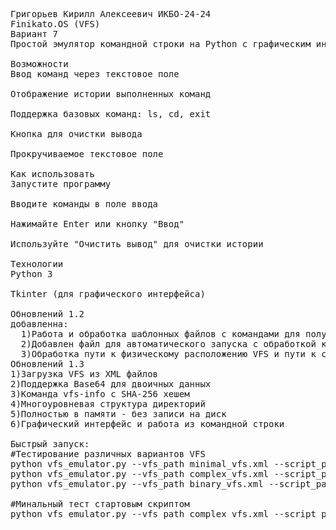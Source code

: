 <pre>
Григорьев Кирилл Алексеевич ИКБО-24-24
Finikato.OS (VFS)
Вариант 7
Простой эмулятор командной строки на Python с графическим интерфейсом.

Возможности
Ввод команд через текстовое поле

Отображение истории выполненных команд

Поддержка базовых команд: ls, cd, exit

Кнопка для очистки вывода

Прокручиваемое текстовое поле

Как использовать
Запустите программу

Вводите команды в поле ввода

Нажимайте Enter или кнопку "Ввод"

Используйте "Очистить вывод" для очистки истории

Технологии
Python 3

Tkinter (для графического интерфейса)

Обновлений 1.2
добавленна:
  1)Работа и обработка шаблонных файлов с командами для полуавтоматического запуска.
  2)Добавлен файл для автоматического запуска с обработкой команд.
  3)Обработка пути к физическому расположению VFS и пути к стартовому скрипту. 
Обновлений 1.3
1)Загрузка VFS из XML файлов
2)Поддержка Base64 для двоичных данных
3)Команда vfs-info с SHA-256 хешем
4)Многоуровневая структура директорий 
5)Полностью в памяти - без записи на диск
6)Графический интерфейс и работа из командной строки

Быстрый запуск:
#Тестирование различных вариантов VFS
python vfs_emulator.py --vfs_path minimal_vfs.xml --script_path test_basic.txt
python vfs_emulator.py --vfs_path complex_vfs.xml --script_path test_advanced.txt
python vfs_emulator.py --vfs_path binary_vfs.xml --script_path test_binary.txt

#Минальный тест стартовым скриптом
python vfs_emulator.py --vfs_path complex_vfs.xml --script_path startup_script.txt
</pre>

